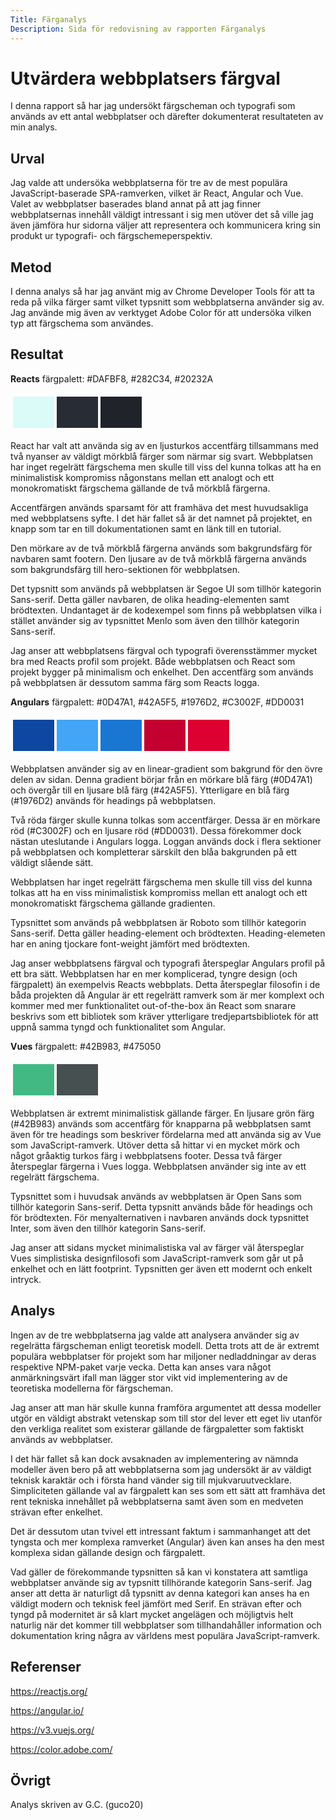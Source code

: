 ```yaml
---
Title: Färganalys
Description: Sida för redovisning av rapporten Färganalys
---
```


Utvärdera webbplatsers färgval
=======================

I denna rapport så har jag undersökt färgscheman och typografi som används av ett antal webbplatser och därefter dokumenterat resultateten av min analys.

Urval
-----------------------

Jag valde att undersöka webbplatserna för tre av de mest populära JavaScript-baserade SPA-ramverken, vilket är React, Angular och Vue. Valet av webbplatser baserades bland annat på att jag finner webbplatsernas innehåll väldigt intressant i sig men utöver det så ville jag även jämföra hur sidorna väljer att representera och kommunicera kring sin produkt ur typografi- och färgschemeperspektiv.

Metod
-----------------------

I denna analys så har jag använt mig av Chrome Developer Tools för att ta reda på vilka färger samt vilket typsnitt som webbplatserna använder sig av. Jag använde mig även av verktyget Adobe Color för att undersöka vilken typ att färgschema som användes.

Resultat
-----------------------
<b>Reacts</b> färgpalett: #DAFBF8, #282C34, #20232A

<table style="border-spacing: 4px; border-collapse: separate">
<tr>
<td style="height: 50px; width: 50px; background-color: #DAFBF8">
<td style="height: 50px; width: 50px; background-color: #282C34">
<td style="height: 50px; width: 50px; background-color: #20232A">
</tr>
</table>

React har valt att använda sig av en ljusturkos accentfärg tillsammans med två nyanser av väldigt mörkblå färger som närmar sig svart. Webbplatsen har inget regelrätt färgschema men skulle till viss del kunna tolkas att ha en minimalistisk kompromiss någonstans mellan ett analogt och ett monokromatiskt färgschema gällande de två mörkblå färgerna.

Accentfärgen används sparsamt för att framhäva det mest huvudsakliga med webbplatsens syfte. I det här fallet så är det namnet på projektet, en knapp som tar en till dokumentationen samt en länk till en tutorial.

Den mörkare av de två mörkblå färgerna används som bakgrundsfärg för navbaren samt footern. Den ljusare av de två mörkblå färgerna används som bakgrundsfärg till hero-sektionen för webbplatsen.

Det typsnitt som används på webbplatsen är Segoe UI som tillhör kategorin Sans-serif. Detta gäller navbaren, de olika heading-elementen samt brödtexten. Undantaget är de kodexempel som finns på webbplatsen vilka i stället använder sig av typsnittet Menlo som även den tillhör kategorin Sans-serif.

Jag anser att webbplatsens färgval och typografi överensstämmer mycket bra med Reacts profil som projekt. Både webbplatsen och React som projekt bygger på minimalism och enkelhet. Den accentfärg som används på webbplatsen är dessutom samma färg som Reacts logga.


<b>Angulars</b> färgpalett: #0D47A1, #42A5F5, #1976D2, #C3002F, #DD0031

<table style="border-spacing: 4px; border-collapse: separate">
<tr>
<td style="height: 50px; width: 50px; background-color: #0D47A1">
<td style="height: 50px; width: 50px; background-color: #42A5F5">
<td style="height: 50px; width: 50px; background-color: #1976D2">
<td style="height: 50px; width: 50px; background-color: #C3002F">
<td style="height: 50px; width: 50px; background-color: #DD0031">
</tr>
</table>

Webbplatsen använder sig av en linear-gradient som bakgrund för den övre delen av sidan. Denna gradient börjar från en mörkare blå färg (#0D47A1) och övergår till en ljusare blå färg (#42A5F5). Ytterligare en blå färg (#1976D2) används för headings på webbplatsen.

Två röda färger skulle kunna tolkas som accentfärger. Dessa är en mörkare röd (#C3002F) och en ljusare röd (#DD0031). Dessa förekommer dock nästan uteslutande i Angulars logga. Loggan används dock i flera sektioner på webbplatsen och kompletterar särskilt den blåa bakgrunden på ett väldigt slående sätt.

Webbplatsen har inget regelrätt färgschema men skulle till viss del kunna tolkas att ha en viss minimalistisk kompromiss mellan ett analogt och ett monokromatiskt färgschema gällande gradienten.

Typsnittet som används på webbplatsen är Roboto som tillhör kategorin Sans-serif. Detta gäller heading-element och brödtexten. Heading-elemeten har en aning tjockare font-weight jämfört med brödtexten.

Jag anser webbplatsens färgval och typografi återspeglar Angulars profil på ett bra sätt. Webbplatsen har en mer komplicerad, tyngre design (och färgpalett) än exempelvis Reacts webbplats. Detta återspeglar filosofin i de båda projekten då Angular är ett regelrätt ramverk som är mer komplext och kommer med mer funktionalitet out-of-the-box än React som snarare beskrivs som ett bibliotek som kräver ytterligare tredjepartsbibliotek för att uppnå samma tyngd och funktionalitet som Angular.

<b>Vues</b> färgpalett: #42B983, #475050

<table style="border-spacing: 4px; border-collapse: separate">
<tr>
<td style="height: 50px; width: 50px; background-color: #42B983">
<td style="height: 50px; width: 50px; background-color: #475050">
</tr>
</table>

Webbplatsen är extremt minimalistisk gällande färger. En ljusare grön färg (#42B983) används som accentfärg för knapparna på webbplatsen samt även för tre headings som beskriver fördelarna med att använda sig av Vue som JavaScript-ramverk. Utöver detta så hittar vi en mycket mörk och något gråaktig turkos färg i webbplatsens footer. Dessa två färger återspeglar färgerna i Vues logga. Webbplatsen använder sig inte av ett regelrätt färgschema.

Typsnittet som i huvudsak används av webbplatsen är Open Sans som tillhör kategorin Sans-serif. Detta typsnitt används både för headings och för brödtexten. För menyalternativen i navbaren används dock typsnittet Inter, som även den tillhör kategorin Sans-serif.

Jag anser att sidans mycket minimalistiska val av färger väl återspeglar Vues simplistiska designfilosofi som JavaScript-ramverk som går ut på enkelhet och en lätt footprint. Typsnitten ger även ett modernt och enkelt intryck.


Analys
-----------------------

Ingen av de tre webbplatserna jag valde att analysera använder sig av regelrätta färgscheman enligt teoretisk modell. Detta trots att de är extremt populära webbplatser för projekt som har miljoner nedladdningar av deras respektive NPM-paket varje vecka. Detta kan anses vara något anmärkningsvärt ifall man lägger stor vikt vid implementering av de teoretiska modellerna för färgscheman. 

Jag anser att man här skulle kunna framföra argumentet att dessa modeller utgör en väldigt abstrakt vetenskap som till stor del lever ett eget liv utanför den verkliga realitet som existerar gällande de färgpaletter som faktiskt används av webbplatser.

I det här fallet så kan dock avsaknaden av implementering av nämnda modeller även bero på att webbplatserna som jag undersökt är av väldigt teknisk karaktär och i första hand vänder sig till mjukvaruutvecklare. Simpliciteten gällande val av färgpalett kan ses som ett sätt att framhäva det rent tekniska innehållet på webbplatserna samt även som en medveten strävan efter enkelhet. 

Det är dessutom utan tvivel ett intressant faktum i sammanhanget att det tyngsta och mer komplexa ramverket (Angular) även kan anses ha den mest komplexa sidan gällande design och färgpalett.

Vad gäller de förekommande typsnitten så kan vi konstatera att samtliga webbplatser använde sig av typsnitt tillhörande kategorin Sans-serif. Jag anser att detta är naturligt då typsnitt av denna kategori kan anses ha en väldigt modern och teknisk feel jämfört med Serif. En strävan efter och tyngd på modernitet är så klart mycket angelägen och möjligtvis helt naturlig när det kommer till webbplatser som tillhandahåller information och dokumentation kring några av världens mest populära JavaScript-ramverk.


Referenser
-----------------------

https://reactjs.org/

https://angular.io/

https://v3.vuejs.org/

https://color.adobe.com/


Övrigt
-----------------------

Analys skriven av G.C. (guco20)